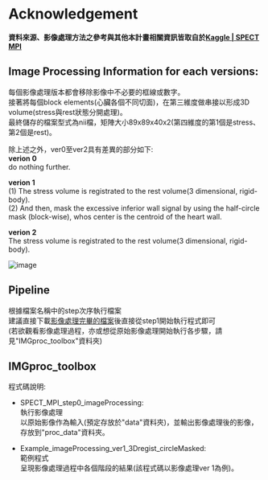 # Acknowledgement
__資料來源、影像處理方法之參考與其他本計畫相關資訊皆取自於[Kaggle | SPECT MPI](https://www.kaggle.com/selcankaplan/spect-mpi)__    
## Image Processing Information for each versions:  
每個影像處理版本都會移除影像中不必要的框線或數字。  
接著將每個block elements(心臟各個不同切面)，在第三維度做串接以形成3D volume(stress與rest狀態分開處理)。  
最終儲存的檔案型式為nii檔，矩陣大小89x89x40x2(第四維度的第1個是stress、第2個是rest)。  

除上述之外，ver0至ver2具有差異的部分如下:  
__verion 0__  
do nothing further.  

__verion 1__  
(1) The stress volume is registrated to the rest volume(3 dimensional, rigid-body).  
(2) And then, mask the excessive inferior wall signal by using the half-circle mask (block-wise), whos center is the centroid of the heart wall.  

__verion 2__   
The stress volume is registrated to the rest volume(3 dimensional, rigid-body).  

  
![image](https://github.com/chenchami/SPECT_MPI/blob/master/SPECT_MPI_flowchart.png)

## Pipeline
根據檔案名稱中的step次序執行檔案    
建議直接下載[影像處理完畢的檔案](https://drive.google.com/drive/folders/1EdcS08BG3pkm9ZGedpNDHEJ9-gkUouEI?usp=sharing)後直接從step1開始執行程式即可   
(若欲觀看影像處理過程，亦或想從原始影像處理開始執行各步驟，請見"IMGproc_toolbox"資料夾)  

## IMGproc_toolbox
程式碼說明:  
* SPECT_MPI_step0_imageProcessing:  
執行影像處理  
以原始影像作為輸入(預定存放於"data"資料夾)，並輸出影像處理後的影像，存放到"proc_data"資料夾。

* Example_imageProcessing_ver1_3Dregist_circleMasked:  
範例程式  
呈現影像處理過程中各個階段的結果(該程式碼以影像處理ver 1為例)。
